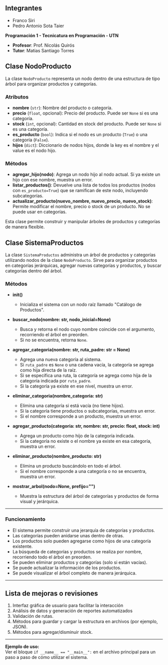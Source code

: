 ## Integrantes

- Franco Siri
- Pedro Antonio Sota Taier

**Programación 1 - Tecnicatura en Programación - UTN**

- **Profesor**: Prof. Nicolás Quirós
- **Tutor**: Matias Santiago Torres

## Clase NodoProducto

La clase `NodoProducto` representa un nodo dentro de una estructura de tipo árbol para organizar productos y categorías.

### Atributos

- **nombre** (`str`): Nombre del producto o categoría.
- **precio** (`float`, opcional): Precio del producto. Puede ser `None` si es una categoría.
- **stock** (`int`, opcional): Cantidad en stock del producto. Puede ser `None` si es una categoría.
- **es_producto** (`bool`): Indica si el nodo es un producto (`True`) o una categoría (`False`).
- **hijos** (`dict`): Diccionario de nodos hijos, donde la key es el nombre y el value es el nodo hijo.

### Métodos

- **agregar_hijo(nodo)**: Agrega un nodo hijo al nodo actual. Si ya existe un hijo con ese nombre, muestra un error.
- **listar_productos()**: Devuelve una lista de todos los productos (nodos con `es_producto=True`) que se ramifican de este nodo, incluyendo subcategorías.
- **actualizar_producto(nuevo_nombre, nuevo_precio, nuevo_stock)**: Permite modificar el nombre, precio o stock de un producto. No se puede usar en categorías.

Esta clase permite construir y manipular árboles de productos y categorías de manera flexible.

## Clase SistemaProductos

La clase `SistemaProductos` administra un árbol de productos y categorías utilizando nodos de la clase `NodoProducto`. Sirve para organizar productos en categorías jerárquicas, agregar nuevas categorías y productos, y buscar categorías dentro del árbol.

### Métodos

- **__init__()**
  - Inicializa el sistema con un nodo raíz llamado "Catálogo de Productos".

- **buscar_nodo(nombre: str, nodo_inicial=None)**
  - Busca y retorna el nodo cuyo nombre coincide con el argumento, recorriendo el árbol en preorden.
  - Si no se encuentra, retorna `None`.

- **agregar_categoria(nombre: str, ruta_padre: str = None)**
  - Agrega una nueva categoría al sistema.
  - Si `ruta_padre` es `None` o una cadena vacía, la categoría se agrega como hija directa de la raíz.
  - Si se especifica una ruta, la categoría se agrega como hija de la categoría indicada por `ruta_padre`.
  - Si la categoría ya existe en ese nivel, muestra un error.

- **eliminar_categoria(nombre_categoria: str)**
  - Elimina una categoría si está vacía (no tiene hijos).
  - Si la categoría tiene productos o subcategorías, muestra un error.
  - Si el nombre corresponde a un producto, muestra un error.

- **agregar_producto(categoria: str, nombre: str, precio: float, stock: int)**
  - Agrega un producto como hijo de la categoría indicada.
  - Si la categoría no existe o el nombre ya existe en esa categoría, muestra un error.

- **eliminar_producto(nombre_producto: str)**
  - Elimina un producto buscándolo en todo el árbol.
  - Si el nombre corresponde a una categoría o no se encuentra, muestra un error.

- **mostrar_arbol(nodo=None, prefijo="")**
  - Muestra la estructura del árbol de categorías y productos de forma visual y jerárquica.

---

### Funcionamiento

- El sistema permite construir una jerarquía de categorías y productos.
- Las categorías pueden anidarse unas dentro de otras.
- Los productos solo pueden agregarse como hijos de una categoría existente.
- La búsqueda de categorías y productos se realiza por nombre, recorriendo todo el árbol en preorden.
- Se pueden eliminar productos y categorías (solo si están vacías).
- Se puede actualizar la información de los productos.
- Se puede visualizar el árbol completo de manera jerárquica.

---

## Lista de mejoras o revisiones

1. Interfaz gráfica de usuario para facilitar la interacción
2. Análisis de datos y generación de reportes automatizados
3. Validación de rutas.
4. Métodos para guardar y cargar la estructura en archivos (por ejemplo, JSON).
5. Métodos para agregar/disminuir stock.

---

**Ejemplo de uso:**  
Ver el bloque `if __name__ == "__main__":` en el archivo principal para un paso a paso de cómo utilizar el sistema.

